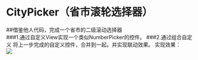 # CityPicker（省市滚轮选择器）<br>
##借鉴他人代码，完成一个省市的二级滚动选择器<br>
###1.通过自定义View实现一个类似NumberPicker的控件。
###2.通过组合自定义 将上一步完成的自定义控件，合并到一起。并实现联动效果。
实现效果：<br>
![](https://github.com/HubDroid/CityPicker/blob/master/art/screenshot1.gif)  <br>


